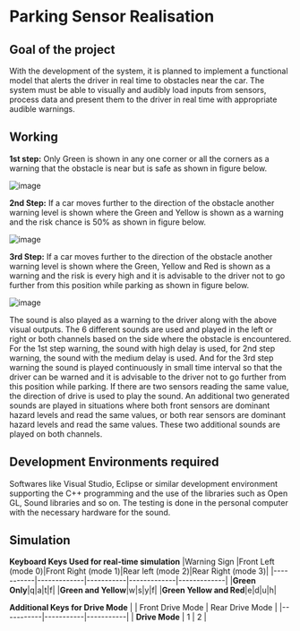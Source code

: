# Parking Sensor Realisation

## Goal of the project

With the development of the system, it is planned to implement a functional model that alerts the driver in real time to obstacles near the car. The system must be able to visually and audibly load inputs from sensors, process data and present them to the driver in real time with appropriate audible warnings.

## Working

**1st step:** Only Green is shown in any one corner or all the corners as a warning that the obstacle is near but is safe as shown in figure below.

![image](https://user-images.githubusercontent.com/77145863/178687670-72471b36-9cd7-4776-b69b-8520f81f6436.png)

**2nd Step:** If a car moves further to the direction of the obstacle another warning level is shown where the Green and Yellow is shown as a warning and the risk chance is 50% as shown in figure below.

![image](https://user-images.githubusercontent.com/77145863/178687806-49c18bfd-b217-49b3-95fe-b1a10c1e812e.png)

**3rd Step:** If a car moves further to the direction of the obstacle another warning level is shown where the Green, Yellow and Red is shown as a warning and the risk is every high and it is advisable to the driver not to go further from this position while parking as shown in figure below.

![image](https://user-images.githubusercontent.com/77145863/178687853-a72b9fbb-afb3-4189-b7a3-b5566f5cfade.png)

The sound is also played as a warning to the driver along with the above visual outputs. The 6 different sounds are used and played in the left or right or both channels based on the side where the obstacle is encountered. For the 1st step warning, the sound with high delay is used, for 2nd step warning, the sound with the medium delay is used. And for the 3rd step warning the sound is played continuously in small time interval so that the driver can be warned and it is advisable to the driver not to go further from this position while parking.
If there are two sensors reading the same value, the direction of drive is used to play the sound. An additional two generated sounds are played in situations where both front sensors are dominant hazard levels and read the same values, or both rear sensors are dominant hazard levels and read the same values. These two additional sounds are played on both channels.

## Development Environments required 

Softwares like Visual Studio, Eclipse or similar development environment supporting the C++ programming and the use of the libraries such as Open GL, Sound libraries and so on. The testing is done in the personal computer with the necessary hardware for the sound.

## Simulation

**Keyboard Keys Used for real-time simulation**
|Warning Sign |Front Left (mode 0)|Front Right (mode 1)|Rear left (mode 2)|Rear Right (mode 3)|
|-----------|-------------|-----------|-------------|-------------|
|**Green Only**|q|a|t|f|
|**Green and Yellow**|w|s|y|f|
|**Green Yellow and Red**|e|d|u|h|

**Additional Keys for Drive Mode**
|       | Front Drive Mode | Rear Drive Mode |
|-----------|-----------|-----------|
| **Drive Mode** | 1 | 2 |




